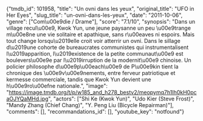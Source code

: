 {"tmdb_id": 101958, "title": "Un ovni dans les yeux", "original_title": "UFO in Her Eyes", "slug_title": "un-ovni-dans-les-yeux", "date": "2011-10-06", "genre": ["Com\u00e9die / Drame"], "score": "7.1/10", "synopsis": "Dans un village recul\u00e9, Kwok Yun, une jeune paysanne un peu \u00e9trange m\u00e8ne une vie solitaire et apathique, sans r\u00eaves ni espoirs. Mais tout change lorsqu\u2019elle croit voir atterrir un ovni. Dans le sillage d\u2019une cohorte de bureaucrates communistes qui instrumentalisent l\u2019apparition, l\u2019existence de la petite communaut\u00e9 est boulevers\u00e9e par l\u2019irruption de la modernit\u00e9 chinoise. Un policier philosophe d\u00e9p\u00each\u00e9 de P\u00e9kin tient la chronique des \u00e9v\u00e9nements, entre ferveur patriotique et kermesse commerciale, tandis que Kwok Yun devient une h\u00e9ro\u00efne nationale.", "image": "https://image.tmdb.org/t/p/w185_and_h278_bestv2/meopymq7h1Ih0kH0pcaOJYQaMHd.jpg", "actors": ["Shi Ke (Kwok Yun)", "Udo Kier (Steve Frost)", "Mandy Zhang (Chief Chang)", "Y. Peng Liu (Bicycle Repairman)"], "comments": [], "recommandations_id": [], "youtube_key": "notfound"}